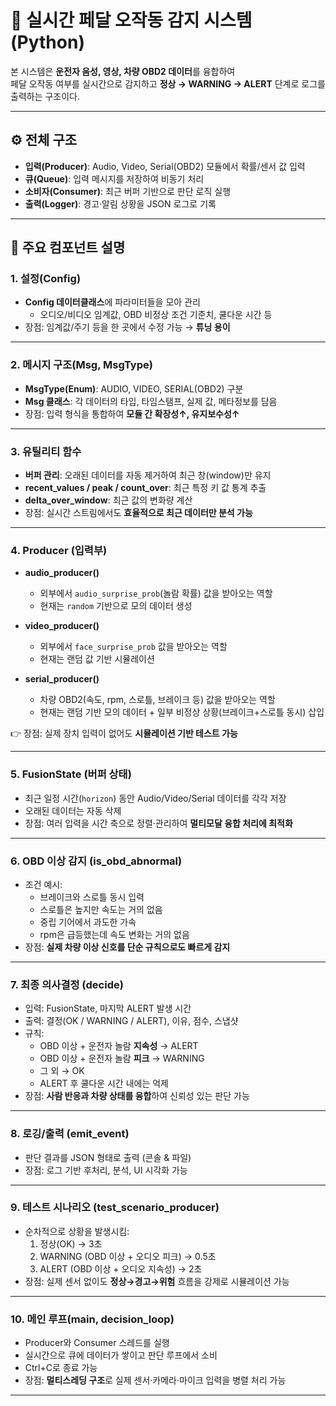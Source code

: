 # 🚗 실시간 페달 오작동 감지 시스템 (Python)

본 시스템은 **운전자 음성, 영상, 차량 OBD2 데이터**를 융합하여  
페달 오작동 여부를 실시간으로 감지하고 **정상 → WARNING → ALERT** 단계로 로그를 출력하는 구조이다.

---

## ⚙️ 전체 구조
- **입력(Producer)**: Audio, Video, Serial(OBD2) 모듈에서 확률/센서 값 입력
- **큐(Queue)**: 입력 메시지를 저장하여 비동기 처리
- **소비자(Consumer)**: 최근 버퍼 기반으로 판단 로직 실행
- **출력(Logger)**: 경고·알림 상황을 JSON 로그로 기록

---

## 🧩 주요 컴포넌트 설명

### 1. 설정(Config)
- **Config 데이터클래스**에 파라미터들을 모아 관리  
  - 오디오/비디오 임계값, OBD 비정상 조건 기준치, 쿨다운 시간 등  
- 장점: 임계값/주기 등을 한 곳에서 수정 가능 → **튜닝 용이**

---

### 2. 메시지 구조(Msg, MsgType)
- **MsgType(Enum)**: AUDIO, VIDEO, SERIAL(OBD2) 구분
- **Msg 클래스**: 각 데이터의 타입, 타임스탬프, 실제 값, 메타정보를 담음  
- 장점: 입력 형식을 통합하여 **모듈 간 확장성↑, 유지보수성↑**

---

### 3. 유틸리티 함수
- **버퍼 관리**: 오래된 데이터를 자동 제거하여 최근 창(window)만 유지
- **recent_values / peak / count_over**: 최근 특정 키 값 통계 추출
- **delta_over_window**: 최근 값의 변화량 계산  
- 장점: 실시간 스트림에서도 **효율적으로 최근 데이터만 분석 가능**

---

### 4. Producer (입력부)
- **audio_producer()**  
  - 외부에서 `audio_surprise_prob`(놀람 확률) 값을 받아오는 역할  
  - 현재는 `random` 기반으로 모의 데이터 생성

- **video_producer()**  
  - 외부에서 `face_surprise_prob` 값을 받아오는 역할  
  - 현재는 랜덤 값 기반 시뮬레이션

- **serial_producer()**  
  - 차량 OBD2(속도, rpm, 스로틀, 브레이크 등) 값을 받아오는 역할  
  - 현재는 랜덤 기반 모의 데이터 + 일부 비정상 상황(브레이크+스로틀 동시) 삽입

👉 장점: 실제 장치 입력이 없어도 **시뮬레이션 기반 테스트 가능**

---

### 5. FusionState (버퍼 상태)
- 최근 일정 시간(`horizon`) 동안 Audio/Video/Serial 데이터를 각각 저장  
- 오래된 데이터는 자동 삭제  
- 장점: 여러 입력을 시간 축으로 정렬·관리하여 **멀티모달 융합 처리에 최적화**

---

### 6. OBD 이상 감지 (is_obd_abnormal)
- 조건 예시:
  - 브레이크와 스로틀 동시 입력
  - 스로틀은 높지만 속도는 거의 없음
  - 중립 기어에서 과도한 가속
  - rpm은 급등했는데 속도 변화는 거의 없음  
- 장점: **실제 차량 이상 신호를 단순 규칙으로도 빠르게 감지**

---

### 7. 최종 의사결정 (decide)
- 입력: FusionState, 마지막 ALERT 발생 시간  
- 출력: 결정(OK / WARNING / ALERT), 이유, 점수, 스냅샷  
- 규칙:
  - OBD 이상 + 운전자 놀람 **지속성** → ALERT
  - OBD 이상 + 운전자 놀람 **피크** → WARNING
  - 그 외 → OK
  - ALERT 후 쿨다운 시간 내에는 억제  
- 장점: **사람 반응과 차량 상태를 융합**하여 신뢰성 있는 판단 가능

---

### 8. 로깅/출력 (emit_event)
- 판단 결과를 JSON 형태로 출력 (콘솔 & 파일)  
- 장점: 로그 기반 후처리, 분석, UI 시각화 가능

---

### 9. 테스트 시나리오 (test_scenario_producer)
- 순차적으로 상황을 발생시킴:
  1. 정상(OK) → 3초
  2. WARNING (OBD 이상 + 오디오 피크) → 0.5초
  3. ALERT (OBD 이상 + 오디오 지속성) → 2초  
- 장점: 실제 센서 없이도 **정상→경고→위험** 흐름을 강제로 시뮬레이션 가능

---

### 10. 메인 루프(main, decision_loop)
- Producer와 Consumer 스레드를 실행  
- 실시간으로 큐에 데이터가 쌓이고 판단 루프에서 소비  
- Ctrl+C로 종료 가능  
- 장점: **멀티스레딩 구조**로 실제 센서·카메라·마이크 입력을 병렬 처리 가능

---
